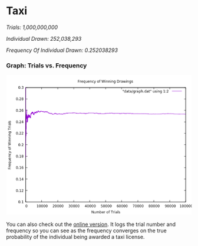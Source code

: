 # Taxi

_Trials: 1,000,000,000_

_Individual Drawn: 252,038,293_

_Frequency Of Individual Drawn: 0.252038293_

### Graph: Trials vs. Frequency

![](data/graph.png)


You can also check out the [online version](https://repl.it/repls/MountainousRuralSpheres). It logs the trial number and frequency so you can see as the frequency converges on the true probability of the individual being awarded a taxi license. 
